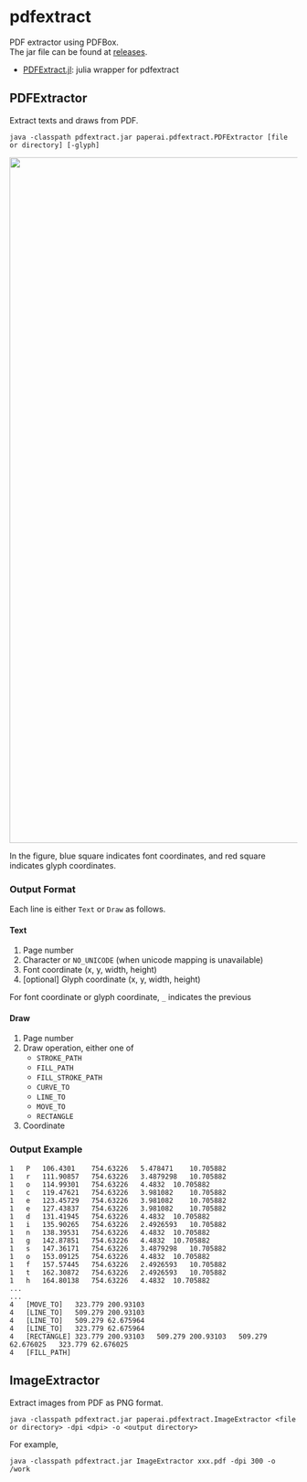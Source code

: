 # pdfextract
PDF extractor using PDFBox.  
The jar file can be found at [releases](https://github.com/paperai/pdfextract/releases).
* [PDFExtract.jl](https://github.com/hshindo/PDFExtract.jl): julia wrapper for pdfextract

## PDFExtractor
Extract texts and draws from PDF.
```
java -classpath pdfextract.jar paperai.pdfextract.PDFExtractor [file or directory] [-glyph]
```

<p align="center"><img src="https://github.com/paperai/pdfextract/blob/master/PDFExtractor.png" width="1200"></p>

In the figure, blue square indicates font coordinates, and red square indicates glyph coordinates.

### Output Format
Each line is either `Text` or `Draw` as follows.

#### Text
1. Page number
1. Character or `NO_UNICODE` (when unicode mapping is unavailable)
1. Font coordinate (x, y, width, height)
1. [optional] Glyph coordinate (x, y, width, height)

For font coordinate or glyph coordinate, `_` indicates the previous

#### Draw
1. Page number
1. Draw operation, either one of
    * `STROKE_PATH`
    * `FILL_PATH`
    * `FILL_STROKE_PATH`
    * `CURVE_TO`
    * `LINE_TO`
    * `MOVE_TO`
    * `RECTANGLE`
1. Coordinate

### Output Example
```
1	P	106.4301	754.63226	5.478471	10.705882
1	r	111.90857	754.63226	3.4879298	10.705882
1	o	114.99301	754.63226	4.4832	10.705882
1	c	119.47621	754.63226	3.981082	10.705882
1	e	123.45729	754.63226	3.981082	10.705882
1	e	127.43837	754.63226	3.981082	10.705882
1	d	131.41945	754.63226	4.4832	10.705882
1	i	135.90265	754.63226	2.4926593	10.705882
1	n	138.39531	754.63226	4.4832	10.705882
1	g	142.87851	754.63226	4.4832	10.705882
1	s	147.36171	754.63226	3.4879298	10.705882
1	o	153.09125	754.63226	4.4832	10.705882
1	f	157.57445	754.63226	2.4926593	10.705882
1	t	162.30872	754.63226	2.4926593	10.705882
1	h	164.80138	754.63226	4.4832	10.705882
...
...
4	[MOVE_TO]	323.779	200.93103
4	[LINE_TO]	509.279	200.93103
4	[LINE_TO]	509.279	62.675964
4	[LINE_TO]	323.779	62.675964
4	[RECTANGLE]	323.779	200.93103	509.279	200.93103	509.279	62.676025	323.779	62.676025
4	[FILL_PATH]
```

## ImageExtractor
Extract images from PDF as PNG format.
```
java -classpath pdfextract.jar paperai.pdfextract.ImageExtractor <file or directory> -dpi <dpi> -o <output directory>
```

For example,
```
java -classpath pdfextract.jar ImageExtractor xxx.pdf -dpi 300 -o /work
```
